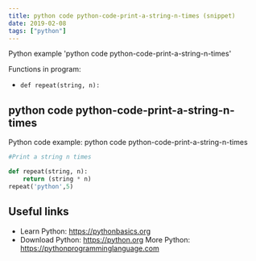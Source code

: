 ```yaml
---
title: python code python-code-print-a-string-n-times (snippet)
date: 2019-02-08
tags: ["python"]
---
```

Python example 'python code python-code-print-a-string-n-times'

Functions in program: 
* `def repeat(string, n):`

## python code python-code-print-a-string-n-times

Python code example: python code python-code-print-a-string-n-times

```python
#Print a string n times

def repeat(string, n):
    return (string * n)
repeat('python',5)


```

## Useful links

- Learn Python: https://pythonbasics.org
- Download Python: https://python.org
More Python: https://pythonprogramminglanguage.com

